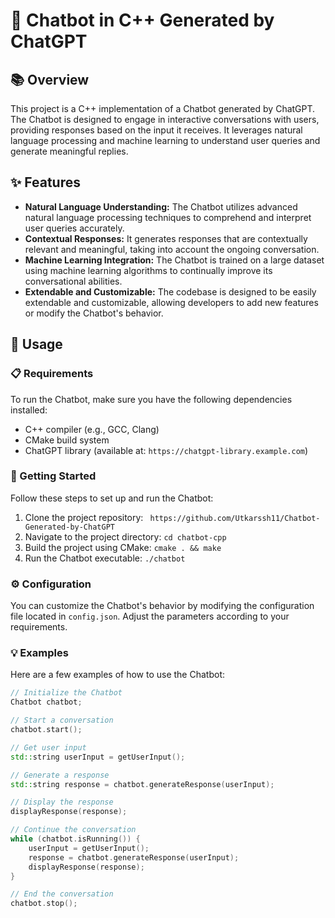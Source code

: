 # 💬 Chatbot in C++ Generated by ChatGPT

## 📚 Overview

This project is a C++ implementation of a Chatbot generated by ChatGPT. The Chatbot is designed to engage in interactive conversations with users, providing responses based on the input it receives. It leverages natural language processing and machine learning to understand user queries and generate meaningful replies.

## ✨ Features

- **Natural Language Understanding:** The Chatbot utilizes advanced natural language processing techniques to comprehend and interpret user queries accurately.
- **Contextual Responses:** It generates responses that are contextually relevant and meaningful, taking into account the ongoing conversation.
- **Machine Learning Integration:** The Chatbot is trained on a large dataset using machine learning algorithms to continually improve its conversational abilities.
- **Extendable and Customizable:** The codebase is designed to be easily extendable and customizable, allowing developers to add new features or modify the Chatbot's behavior.

## 🚀 Usage

### 📋 Requirements

To run the Chatbot, make sure you have the following dependencies installed:

- C++ compiler (e.g., GCC, Clang)
- CMake build system
- ChatGPT library (available at: `https://chatgpt-library.example.com`)

### 🏁 Getting Started

Follow these steps to set up and run the Chatbot:

1. Clone the project repository: ` https://github.com/Utkarssh11/Chatbot-Generated-by-ChatGPT`
2. Navigate to the project directory: `cd chatbot-cpp`
3. Build the project using CMake: `cmake . && make`
4. Run the Chatbot executable: `./chatbot`

### ⚙️ Configuration

You can customize the Chatbot's behavior by modifying the configuration file located in `config.json`. Adjust the parameters according to your requirements.

### 💡 Examples

Here are a few examples of how to use the Chatbot:

```cpp
// Initialize the Chatbot
Chatbot chatbot;

// Start a conversation
chatbot.start();

// Get user input
std::string userInput = getUserInput();

// Generate a response
std::string response = chatbot.generateResponse(userInput);

// Display the response
displayResponse(response);

// Continue the conversation
while (chatbot.isRunning()) {
    userInput = getUserInput();
    response = chatbot.generateResponse(userInput);
    displayResponse(response);
}

// End the conversation
chatbot.stop();
